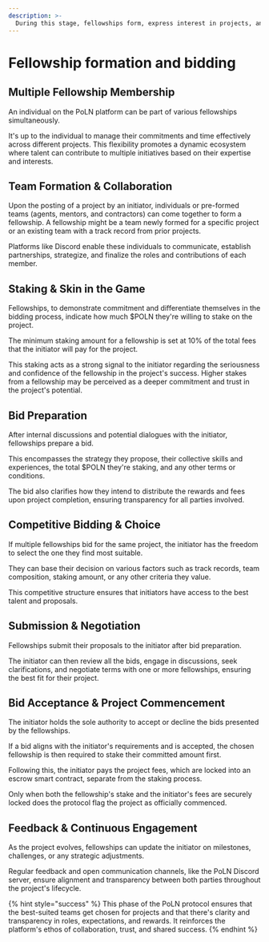 ```yaml
---
description: >-
  During this stage, fellowships form, express interest in projects, and competitively bid. The dynamic ensures the best teams are chosen, fostering quality and competitive prices within the PoLN ecosystem.
---
```


# **Fellowship formation and bidding**

## **Multiple Fellowship Membership**

An individual on the PoLN platform can be part of various fellowships simultaneously.&#x20;

It's up to the individual to manage their commitments and time effectively across different projects. This flexibility promotes a dynamic ecosystem where talent can contribute to multiple initiatives based on their expertise and interests.

## **Team Formation & Collaboration**

Upon the posting of a project by an initiator, individuals or pre-formed teams (agents, mentors, and contractors) can come together to form a fellowship. A fellowship might be a team newly formed for a specific project or an existing team with a track record from prior projects.&#x20;

Platforms like Discord enable these individuals to communicate, establish partnerships, strategize, and finalize the roles and contributions of each member.

## **Staking & Skin in the Game**

Fellowships, to demonstrate commitment and differentiate themselves in the bidding process, indicate how much $POLN they're willing to stake on the project.&#x20;

The minimum staking amount for a fellowship is set at 10% of the total fees that the initiator will pay for the project.&#x20;

This staking acts as a strong signal to the initiator regarding the seriousness and confidence of the fellowship in the project's success. Higher stakes from a fellowship may be perceived as a deeper commitment and trust in the project's potential.

## **Bid Preparation**

After internal discussions and potential dialogues with the initiator, fellowships prepare a bid.&#x20;

This encompasses the strategy they propose, their collective skills and experiences, the total $POLN they're staking, and any other terms or conditions.&#x20;

The bid also clarifies how they intend to distribute the rewards and fees upon project completion, ensuring transparency for all parties involved.

## **Competitive Bidding & Choice**

If multiple fellowships bid for the same project, the initiator has the freedom to select the one they find most suitable.&#x20;

They can base their decision on various factors such as track records, team composition, staking amount, or any other criteria they value.&#x20;

This competitive structure ensures that initiators have access to the best talent and proposals.

## **Submission & Negotiation**

Fellowships submit their proposals to the initiator after bid preparation.&#x20;

The initiator can then review all the bids, engage in discussions, seek clarifications, and negotiate terms with one or more fellowships, ensuring the best fit for their project.

## **Bid Acceptance & Project Commencement**

The initiator holds the sole authority to accept or decline the bids presented by the fellowships.&#x20;

If a bid aligns with the initiator's requirements and is accepted, the chosen fellowship is then required to stake their committed amount first.&#x20;

Following this, the initiator pays the project fees, which are locked into an escrow smart contract, separate from the staking process.&#x20;

Only when both the fellowship's stake and the initiator's fees are securely locked does the protocol flag the project as officially commenced.

## **Feedback & Continuous Engagement**

As the project evolves, fellowships can update the initiator on milestones, challenges, or any strategic adjustments.&#x20;

Regular feedback and open communication channels, like the PoLN Discord server, ensure alignment and transparency between both parties throughout the project's lifecycle.

{% hint style="success" %}
This phase of the PoLN protocol ensures that the best-suited teams get chosen for projects and that there's clarity and transparency in roles, expectations, and rewards. It reinforces the platform's ethos of collaboration, trust, and shared success.
{% endhint %}
